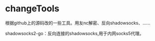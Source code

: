 # changeTools
根据github上的源码改的一些工具。用友nc解密、反向shadowsocks、......

shadowsocks2-go：反向连接的shadowsocks,用于内网socks5代理。
